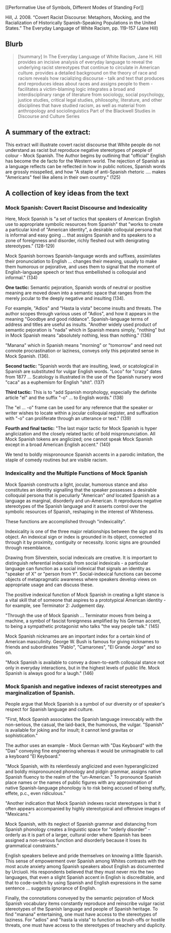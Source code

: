 [[Performative Use of Symbols, Different Modes of Standing For]]

Hill, J. 2008. “Covert Racist Discourse: Metaphors, Mocking, and the Racialization of Historically Spanish-Speaking Populations in the United States.” The Everyday Language of White Racism, pp. 119-157 (Jane Hill)

## Blurb

>[!summary]
>In The Everyday Language of White Racism, Jane H. Hill provides an incisive analysis of everyday language to reveal the underlying racist stereotypes that continue to circulate in American culture. provides a detailed background on the theory of race and racism reveals how racializing discourse - talk and text that produces and reproduces ideas about races and assigns people to them - facilitates a victim-blaming logic integrates a broad and interdisciplinary range of literature from sociology, social psychology, justice studies, critical legal studies, philosophy, literature, and other disciplines that have studied racism, as well as material from anthropology and sociolinguistics Part of the Blackwell Studies in Discourse and Culture Series

## A summary of the extract:

This extract will illustrate covert racist discourse that White people do not understand as racist but reproduce negative stereotypes of people of colour - Mock Spanish. The Author begins by outlining that "official" English has become the de facto for the Western world. The rejection of Spanish as a language reflects can be reflected in how in public notices, Spanish words are grossly misspelled, and how "A staple of anti-Spanish rhetoric .... makes "Americans" feel like aliens in their own country." (125)

## A collection of key ideas from the text

### Mock Spanish: Covert Racist Discourse and Indexicality

Here, Mock Spanish is "a set of tactics that speakers of American English use to appropriate symbolic resources from Spanish" that "works to create a particular kind of "American identity", a desirable colloquial persona that is informal and easy going ... that assigns Spanish and its speakers to a zone of foreignness and disorder, richly fleshed out with denigrating stereotypes." (128-129)

Mock Spanish borrows Spanish-language words and suffixes, assimilates their pronunciation to English ... changes their meaning, usually to make them humorous or pejorative, and uses them to signal that the moment of English-language speech or text thus embellished is colloquial and informal." (134)

**One tactic:**
Semantic pejoration, Spanish words of neutral or positive meaning are moved down into a semantic space that ranges from the merely jocular to the deeply negative and insulting (134).

For example, "Adios" and "Hasta la vista" become insults and threats. The author scopes through various uses of "Adios", and how it appears in the meaning "Goodbye and good riddance".
Spanish-language terms of address and titles are useful as insults.
"Another widely used product of semantic pejoration is "nada" which in Spanish means simply, "nothing" but in Mock Spanish means "absolutely nothing, less than nothing." (136)

"Manana" which in Spanish means "morning" or "tomorrow" and need not connote procrastination or laziness, conveys only this pejorated sense in Mock Spanish. (136).

**Second tactic:**
"Spanish words that are insulting, lewd, or scatological in Spanish are substituted for vulgar English words. "Loco" for "crazy" dates from 1877 ... Scatology is illustrated in the use of the Spanish nursery word "caca" as a euphemism for English "shit". (137)

**Third tactic:**
This is to "add Spanish morphology, especially the definite article "el" and the suffix "-o" ... to English words." (138)

The "el ... -o" frame can be used for any reference that the speaker or writer wishes to locate within a jocular colloquial register, and suffixation with "-o" can proliferate through an utterance or text." (139)

**Fourth and final tactic:**
"The last major tactic for Mock Spanish is hyper anglicization and the closely related tactic of bold mispronunciation. All Mock Spanish tokens are anglicized; one cannot speak Mock Spanish except in a broad American English accent." (140)

We tend to boldly mispronounce Spanish accents in a parodic imitation, the staple of comedy routines but are visible racism.


### Indexicality and the Multiple Functions of Mock Spanish

Mock Spanish constructs a light, jocular, humorous stance and also constitutes an identity signalling that the speaker possesses a desirable colloquial persona that is peculiarly "American" *and* located Spanish as a language as marginal, disorderly and un-American. It reproduces negative stereotypes of the Spanish language  and it asserts control over the symbolic resources of Spanish, reshaping in the interest of Whiteness.

These functions are accomplished through "indexicality".

Indexicality is one of the three major relationships between the sign and its object. An indexical sign or index is grounded in its object, connected through it by proximity, contiguity or necessity. Iconic signs are grounded through resemblance.

Drawing from Silverstein, social indexicals are creative. It is important to distinguish referential indexicals from social indexicals - a particular language can function as a social indexical that signals an identity as "speaker of X" or "person from Y". Social-indexical functions can become objects of metapragmatic awareness where speakers develop views on appropriate usage and can discuss these.

The positive indexical function of Mock Spanish in creating a light stance is a vital skill that of someone that aspires to a prototypical American identity - for example, see Terminator 2: Judgement day.

"Through the use of Mock Spanish ... Terminator moves from being a machine, a symbol of fascist foreignness amplified by his German accent, to being a sympathetic protagonist who talks "the way people talk." (145)

Mock Spanish nicknames are an important index for a certain kind of American masculinity. George W. Bush is famous for giving nicknames to friends and subordinates "Pablo", "Camarones", "El Grande Jorge" and so on.

"Mock Spanish is available to convey a down-to-earth colloquial stance not only in everyday interactions, but in the highest levels of public life. Mock Spanish is always good for a laugh." (146)

### Mock Spanish and negative indexes of racist stereotypes and marginalization of Spanish.

People argue that Mock Spanish is a symbol of our diversity or of speaker's respect for Spanish language and culture.

"First, Mock Spanish associates the Spanish language irrevocably with the non-serious, the casual, the laid-back, the humorous, the vulgar. "Spanish" is available for joking and for insult; it cannot lend gravitas or sophistication." 

The author uses an example - Mock German with "Das Keyboard" with the "Das" conveying fine engineering whereas it would be unimaginable to call a keyboard "El Keyboard."

"Mock Spanish, with its relentlessly anglicized and even hyperanglicized and boldly mispronounced phonology and pidgin grammar, assigns native Spanish fluency to the realm of the "un-American." To pronounce Spanish place names or the names of public figures with any approximation of native Spanish-language phonology is to risk being accused of being stuffy, effete, p.c., even ridiculous."

"Another indication that Mock Spanish indexes racist stereotypes is that it often appears accompanied by highly stereotypical and offensive images of "Mexicans."

Mock Spanish, with its neglect of Spanish grammar and distancing from Spanish phonology creates a linguistic space for "orderly disorder" - orderly as it is part of a larger, cultural order where Spanish has been assigned a non-serious function and disorderly because it loses its grammatical constraints."

English speakers believe and pride themselves on knowing a little Spanish. This sense of empowerment over Spanish among Whites contrasts with the most acute anxiety among Spanish speakers about English as documented by Urciuoli. His respondents believed that they must never mix the two languages, that even a slight Spanish accent in English is discreditable, and that to code-switch by using Spanish and English expressions in the same sentence ... suggests ignorance of English.

Finally, the connotations conveyed by the semantic pejoration of Mock Spanish vocabulary items constantly reproduce and reinscribe vulgar racist stereotypes of the Spanish language and people of Spanish heritage. To find "manana" entertaining, one must have access to the stereotypes of laziness. For "adios" and "hasta la vista" to function as brush-offs or hostile threats, one must have access to the stereotypes of treachery and duplicity.
